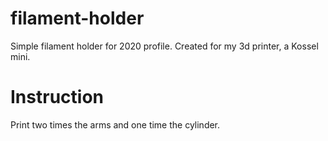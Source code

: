 # filament-holder

Simple filament holder for 2020 profile.
Created for my 3d printer, a Kossel mini.

# Instruction

Print two times the arms and one time the cylinder. 

